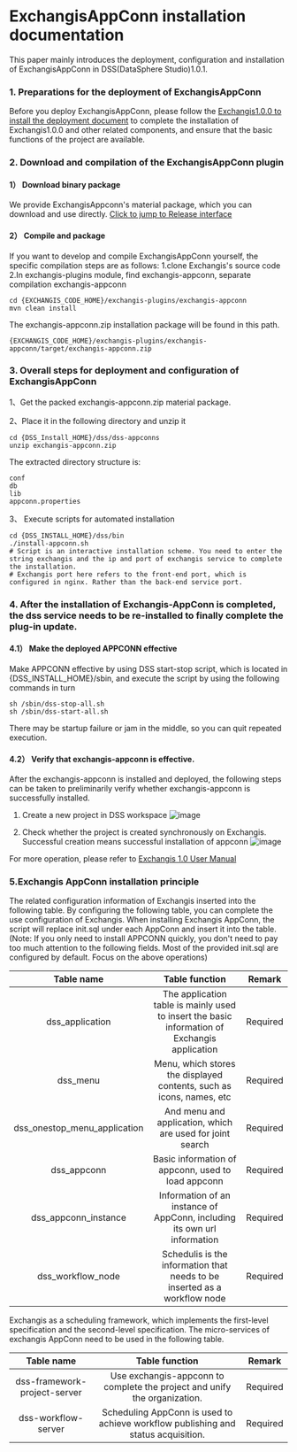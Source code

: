# ExchangisAppConn  installation documentation 

This paper mainly introduces the deployment, configuration and installation of ExchangisAppConn in DSS(DataSphere Studio)1.0.1.

### 1. Preparations for the deployment of ExchangisAppConn 
Before you deploy ExchangisAppConn, please follow the [Exchangis1.0.0 to install the deployment document](https://github.com/WeBankFinTech/Exchangis/blob/dev-1.0.0/docs/en_US/ch1/exchangis_deploy_en.md) to complete the installation of Exchangis1.0.0 and other related components, and ensure that the basic functions of the project are available. 

### 2. Download and compilation of the ExchangisAppConn plugin 
#### 1） Download binary package 
We provide ExchangisAppconn's material package, which you can download and use directly. [Click to jump to Release interface](https://github.com/WeBankFinTech/Exchangis/releases)
#### 2）  Compile and package 

If you want to develop and compile ExchangisAppConn yourself, the specific compilation steps are as follows: 
1.clone Exchangis's source code
2.In exchangis-plugins module, find exchangis-appconn, separate compilation exchangis-appconn

```
cd {EXCHANGIS_CODE_HOME}/exchangis-plugins/exchangis-appconn
mvn clean install
```
The exchangis-appconn.zip installation package will be found in this path. 
```
{EXCHANGIS_CODE_HOME}/exchangis-plugins/exchangis-appconn/target/exchangis-appconn.zip
```

### 3. Overall steps for deployment and configuration of ExchangisAppConn
1、Get the packed exchangis-appconn.zip material package. 

2、Place it in the following directory and unzip it

```
cd {DSS_Install_HOME}/dss/dss-appconns
unzip exchangis-appconn.zip
```
 The extracted directory structure is: 
```
conf
db
lib
appconn.properties
```

3、 Execute scripts for automated installation

```shell
cd {DSS_INSTALL_HOME}/dss/bin
./install-appconn.sh
# Script is an interactive installation scheme. You need to enter the string exchangis and the ip and port of exchangis service to complete the installation.
# Exchangis port here refers to the front-end port, which is configured in nginx. Rather than the back-end service port.
```

### 4. After the installation of Exchangis-AppConn is completed, the dss service needs to be re-installed to finally complete the plug-in update. 

#### 4.1） Make the deployed APPCONN effective 
Make APPCONN effective by using DSS start-stop script, which is located in {DSS_INSTALL_HOME}/sbin, and execute the script by using the following commands in turn 
```
sh /sbin/dss-stop-all.sh
sh /sbin/dss-start-all.sh
```
There may be startup failure or jam in the middle, so you can quit repeated execution. 

#### 4.2） Verify that exchangis-appconn is effective. 
After the exchangis-appconn is installed and deployed, the following steps can be taken to preliminarily verify whether exchangis-appconn is successfully installed. 
1.	 Create a new project in DSS workspace 
![image](https://user-images.githubusercontent.com/27387830/169782142-b2fc2633-e605-4553-9433-67756135a6f1.png)

2.	 Check whether the project is created synchronously on Exchangis. Successful creation means successful installation of appconn 
![image](https://user-images.githubusercontent.com/27387830/169782337-678f2df0-080a-495a-b59f-a98c5a427cf8.png)

For more operation, please refer to [Exchangis 1.0 User Manual](https://github.com/WeBankFinTech/Exchangis/blob/dev-1.0.0/docs/en_US/ch1/exchangis_user_manual_cn.md)

### 5.Exchangis AppConn installation principle 

The related configuration information of Exchangis inserted into the following table. By configuring the following table, you can complete the use configuration of Exchangis. When installing Exchangis AppConn, the script will replace init.sql under each AppConn and insert it into the table. (Note: If you only need to install APPCONN quickly, you don't need to pay too much attention to the following fields. Most of the provided init.sql are configured by default. Focus on the above operations) 

|          Table name          |                        Table function                        | Remark   |
| :----: | :----: |-------|
| dss_application	 | The application table is mainly used to insert the basic information of Exchangis application	| Required |
| dss_menu | Menu, which stores the displayed contents, such as icons, names, etc | Required |
| dss_onestop_menu_application| And menu and application, which are used for joint search | Required |
| dss_appconn |Basic information of appconn, used to load appconn | Required |
| dss_appconn_instance| Information of an instance of AppConn, including its own url information | Required |
| dss_workflow_node | Schedulis is the information that needs to be inserted as a workflow node	| Required |

Exchangis as a scheduling framework, which implements the first-level specification and the second-level specification. The micro-services of exchangis AppConn need to be used in the following table. 

| Table name | Table function | Remark |
| :----: | :----: |-------|
| dss-framework-project-server | Use exchangis-appconn to complete the project and unify the organization. | Required |
| dss-workflow-server | Scheduling AppConn is used to achieve workflow publishing and status acquisition. | Required |

